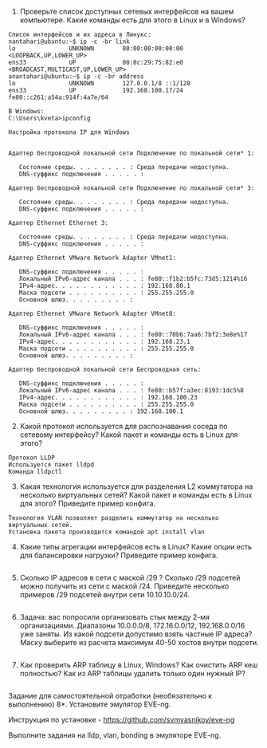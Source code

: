 1. Проверьте список доступных сетевых интерфейсов на вашем компьютере. Какие команды есть для этого в Linux и в Windows?
```
Список интерфейсов и их адреса в Линукс:
nantahari@ubuntu:~$ ip -c -br link
lo               UNKNOWN        00:00:00:00:00:00 <LOOPBACK,UP,LOWER_UP> 
ens33            UP             00:0c:29:75:82:e0 <BROADCAST,MULTICAST,UP,LOWER_UP> 
anantahari@ubuntu:~$ ip -c -br address
lo               UNKNOWN        127.0.0.1/8 ::1/128 
ens33            UP             192.168.100.17/24 fe80::c261:a54a:914f:4a7e/64 

В Windows:
C:\Users\kveta>ipconfig

Настройка протокола IP для Windows


Адаптер беспроводной локальной сети Подключение по локальной сети* 1:

   Состояние среды. . . . . . . . : Среда передачи недоступна.
   DNS-суффикс подключения . . . . . :

Адаптер беспроводной локальной сети Подключение по локальной сети* 3:

   Состояние среды. . . . . . . . : Среда передачи недоступна.
   DNS-суффикс подключения . . . . . :

Адаптер Ethernet Ethernet 3:

   Состояние среды. . . . . . . . : Среда передачи недоступна.
   DNS-суффикс подключения . . . . . :

Адаптер Ethernet VMware Network Adapter VMnet1:

   DNS-суффикс подключения . . . . . :
   Локальный IPv6-адрес канала . . . : fe80::f1b2:b5fc:73d5:1214%16
   IPv4-адрес. . . . . . . . . . . . : 192.168.80.1
   Маска подсети . . . . . . . . . . : 255.255.255.0
   Основной шлюз. . . . . . . . . :

Адаптер Ethernet VMware Network Adapter VMnet8:

   DNS-суффикс подключения . . . . . :
   Локальный IPv6-адрес канала . . . : fe80::70b6:7aa6:7bf2:3e8e%17
   IPv4-адрес. . . . . . . . . . . . : 192.168.23.1
   Маска подсети . . . . . . . . . . : 255.255.255.0
   Основной шлюз. . . . . . . . . :

Адаптер беспроводной локальной сети Беспроводная сеть:

   DNS-суффикс подключения . . . . . :
   Локальный IPv6-адрес канала . . . : fe80::b57f:a3ec:8193:1dc5%8
   IPv4-адрес. . . . . . . . . . . . : 192.168.100.23
   Маска подсети . . . . . . . . . . : 255.255.255.0
   Основной шлюз. . . . . . . . . : 192.168.100.1
```

2. Какой протокол используется для распознавания соседа по сетевому интерфейсу? Какой пакет и команды есть в Linux для этого?
```
Протокол LLDP
Используется пакет lldpd
Команда lldpctl
```

3. Какая технология используется для разделения L2 коммутатора на несколько виртуальных сетей? Какой пакет и команды есть в Linux для этого? Приведите пример конфига.
```
Технология VLAN позволяет разделить коммутатор на несколько виртуальных сетей.
Установка пакета производится командой apt install vlan

```

4. Какие типы агрегации интерфейсов есть в Linux? Какие опции есть для балансировки нагрузки? Приведите пример конфига.
```
```

5. Сколько IP адресов в сети с маской /29 ? Сколько /29 подсетей можно получить из сети с маской /24. Приведите несколько примеров /29 подсетей внутри сети 10.10.10.0/24.
```
```

6. Задача: вас попросили организовать стык между 2-мя организациями. Диапазоны 10.0.0.0/8, 172.16.0.0/12, 192.168.0.0/16 уже заняты. Из какой подсети допустимо взять частные IP адреса? Маску выберите из расчета максимум 40-50 хостов внутри подсети.
```
```

7. Как проверить ARP таблицу в Linux, Windows? Как очистить ARP кеш полностью? Как из ARP таблицы удалить только один нужный IP?
```
```

Задание для самостоятельной отработки (необязательно к выполнению)
8*. Установите эмулятор EVE-ng.

Инструкция по установке - https://github.com/svmyasnikov/eve-ng

Выполните задания на lldp, vlan, bonding в эмуляторе EVE-ng.
